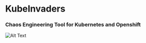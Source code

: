 # KubeInvaders
### Chaos Engineering Tool for Kubernetes and Openshift

![Alt Text](https://github.com/lucky-sideburn/KubeInvaders/blob/master/kubeinvaders.gif)

